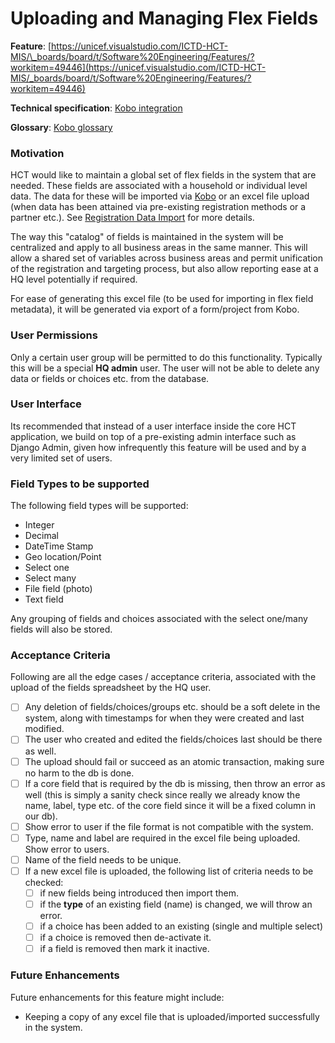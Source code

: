 # Uploading and Managing Flex Fields

**Feature**: [https://unicef.visualstudio.com/ICTD-HCT-MIS/\_boards/board/t/Software%20Engineering/Features/?workitem=49446](https://unicef.visualstudio.com/ICTD-HCT-MIS/_boards/board/t/Software%20Engineering/Features/?workitem=49446)

**Technical specification**: [Kobo integration](../../technical-specification/kobo-integration/)

**Glossary**: [Kobo glossary](../../introduction/glossary-terminology/kobo-glossary.md)

### Motivation

HCT would like to maintain a global set of flex fields in the system that are needed. These fields are associated with a household or individual level data. The data for these will be imported via [Kobo](../external-integrations/kobo.md) or an excel file upload \(when data has been attained via pre-existing registration methods or a partner etc.\). See  [Registration Data Import](../country-office/registration-data-import/) for more details.

The way this "catalog" of fields is maintained in the system will be centralized and apply to all business areas in the same manner. This will allow a shared set of variables across business areas and permit unification of the registration and targeting process, but also allow reporting ease at a HQ level potentially if required.

For ease of generating this excel file \(to be used for importing in flex field metadata\), it will be generated via export of a form/project from Kobo.

### User Permissions

Only a certain user group will be permitted to do this functionality. Typically this will be a special **HQ admin** user. The user will not be able to delete any data or fields or choices etc. from the database.

### User Interface

Its recommended that instead of a user interface inside the core HCT application, we build on top of a pre-existing admin interface such as Django Admin, given how infrequently this feature will be used and by a very limited set of users.

### Field Types to be supported

The following field types will be supported:

* Integer
* Decimal
* DateTime Stamp
* Geo location/Point
* Select one
* Select many
* File field \(photo\)
* Text field

Any grouping of fields and choices associated with the select one/many fields will also be stored.

### Acceptance Criteria

Following are all the edge cases / acceptance criteria, associated with the upload of the fields spreadsheet by the HQ user.

* [ ] Any deletion of fields/choices/groups etc. should be a soft delete in the system, along with timestamps for when they were created and last modified.
* [ ] The user who created and edited the fields/choices last should be there as well.
* [ ] The upload should fail or succeed as an atomic transaction, making sure no harm to the db is done.
* [ ] If a core field that is required by the db is missing, then throw an error as well \(this is simply a sanity check since really we already know the name, label, type etc. of the core field since it will be a fixed column in our db\).
* [ ] Show error to user if the file format is not compatible with the system.
* [ ] Type, name and label are required in the excel file being uploaded. Show error to users.
* [ ] Name of the field needs to be unique.
* [ ] If a new excel file is uploaded, the following list of criteria needs to be checked:
  * [ ] if new fields being introduced then import them.
  * [ ] if the **type** of an existing field \(name\) is changed, we will throw an error.
  * [ ] if a choice has been added to an existing \(single and multiple select\)
  * [ ] if a choice is removed then de-activate it.
  * [ ] if a field is removed then mark it inactive.

### Future Enhancements

Future enhancements for this feature might include:

* Keeping a copy of any excel file that is uploaded/imported successfully in the system.



